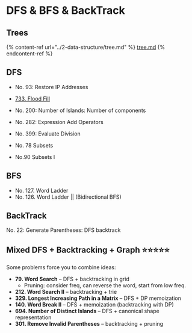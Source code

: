 # DFS & BFS & BackTrack

## Trees

{% content-ref url="../2-data-structure/tree.md" %}
[tree.md](../2-data-structure/tree.md)
{% endcontent-ref %}

## DFS

* No. 93: Restore IP Addresses
* [733. Flood Fill](https://leetcode.com/problems/flood-fill/)
* No. 200: Number of Islands: Number of components
* No. 282: Expression Add Operators
* No. 399: Evaluate Division



* No. 78 Subsets&#x20;
* No.90 Subsets I

## BFS&#x20;

* No. 127. Word Ladder
* No. 126. Word Ladder || (Bidirectional BFS)





## BackTrack

No.  22: Generate Parentheses: DFS backtrack



## Mixed DFS + Backtracking + Graph ⭐️⭐️⭐️⭐️⭐️

Some problems force you to combine ideas:

* **79. Word Search** – DFS + backtracking in grid
  * Pruning: consider freq, can reverse the word, start from low freq.
* **212. Word Search II** – backtracking + trie
* **329. Longest Increasing Path in a Matrix** – DFS + DP memoization
* **140. Word Break II** – DFS + memoization (backtracking with DP)
* **694. Number of Distinct Islands** – DFS + canonical shape representation
* **301. Remove Invalid Parentheses** – backtracking + pruning
